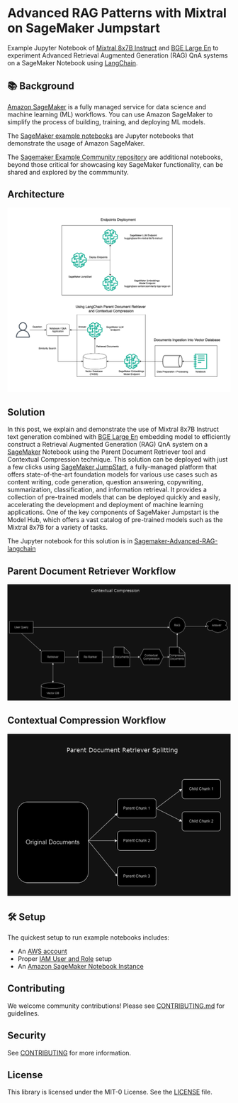 # Advanced RAG Patterns with Mixtral on SageMaker Jumpstart

Example Jupyter Notebook of [Mixtral 8x7B Instruct](https://huggingface.co/mistralai/Mixtral-8x7B-Instruct-v0.1) and [BGE Large En](https://huggingface.co/BAAI/bge-large-en) to experiment Advanced Retrieval Augmented Generation (RAG) QnA systems on a SageMaker Notebook using [LangChain](https://www.langchain.com/).

## :books: Background

[Amazon SageMaker](https://aws.amazon.com/sagemaker/) is a fully managed service for data science and machine learning (ML) workflows.
You can use Amazon SageMaker to simplify the process of building, training, and deploying ML models.

The [SageMaker example notebooks](https://sagemaker-examples.readthedocs.io/en/latest/) are Jupyter notebooks that demonstrate the usage of Amazon SageMaker.

The [Sagemaker Example Community repository](https://github.com/aws/amazon-sagemaker-examples-community) are additional notebooks, beyond those critical for showcasing key SageMaker functionality, can be shared and explored by the commmunity.

## Architecture

![](docs/Architecture.drawio.png)

## Solution

In this post, we explain and demonstrate the use of Mixtral 8x7B Instruct text generation combined with  [BGE Large En](https://huggingface.co/BAAI/bge-large-en) embedding model to efficiently construct a Retrieval Augmented Generation (RAG) QnA system on a [SageMaker](https://www.googleadservices.com/pagead/aclk?sa=L&ai=DChcSEwjC_smL6eSEAxUEaEcBHZKoCSwYABAAGgJxdQ&ase=2&gclid=CjwKCAiAi6uvBhADEiwAWiyRdm9fVXFJASMNG1LKo8hiUv7jEdUGhQ51tmCA-DngfHXsGDxLTBupFxoCvOcQAvD_BwE&ohost=www.google.com&cid=CAESVuD21B3o9zHMrlIQeG15m__r93DdZcVN4-3nXJ8u-dbMgnV5nBVFDPVOeevCZP5QgBP14_Qeor3zFwnOSibAEKrO6aqVYLSUyGSmJPwkoSC1y-dk0RNh&sig=AOD64_1g7baA79iO0oQhm2pU4_You-GQgQ&q&nis=4&adurl&ved=2ahUKEwjqhL-L6eSEAxUqD1kFHbRFAUEQ0Qx6BAgHEAE) Notebook using the Parent Document Retriever tool and Contextual Compression technique. This solution can be deployed with just a few clicks using [SageMaker JumpStart](https://aws.amazon.com/sagemaker/jumpstart/), a fully-managed platform that offers state-of-the-art foundation models for various use cases such as content writing, code generation, question answering, copywriting, summarization, classification, and information retrieval. It provides a collection of pre-trained models that can be deployed quickly and easily, accelerating the development and deployment of machine learning applications. One of the key components of SageMaker Jumpstart is the Model Hub, which offers a vast catalog of pre-trained models such as the Mixtral 8x7B for a variety of tasks.

The Jupyter notebook for this solution is in [Sagemaker-Advanced-RAG-langchain](https://github.com/aws-samples/advanced-rag-patterns-on-mixtral/blob/main/notebooks/sagemaker-advanced-rag-langchain.ipynb) 


## Parent Document Retriever Workflow

![](docs/cntxt.png)

## Contextual Compression Workflow

![](docs/pdr.png)

## :hammer_and_wrench: Setup

The quickest setup to run example notebooks includes:
- An [AWS account](http://docs.aws.amazon.com/sagemaker/latest/dg/gs-account.html)
- Proper [IAM User and Role](http://docs.aws.amazon.com/sagemaker/latest/dg/authentication-and-access-control.html) setup
- An [Amazon SageMaker Notebook Instance](http://docs.aws.amazon.com/sagemaker/latest/dg/gs-setup-working-env.html)

## Contributing

We welcome community contributions! Please see [CONTRIBUTING.md](CONTRIBUTING.md) for guidelines.

## Security

See [CONTRIBUTING](CONTRIBUTING.md#security-issue-notifications) for more information.

## License

This library is licensed under the MIT-0 License. See the [LICENSE](LICENSE) file.

